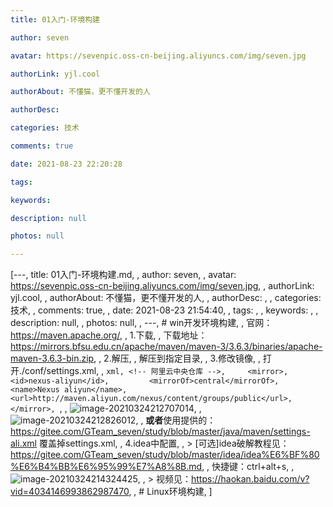 ```yaml
---
title: 01入门-环境构建

author: seven

avatar: https://sevenpic.oss-cn-beijing.aliyuncs.com/img/seven.jpg

authorLink: yjl.cool

authorAbout: 不懂猫，更不懂开发的人

authorDesc: 

categories: 技术

comments: true

date: 2021-08-23 22:20:28

tags: 

keywords: 

description: null

photos: null

---
```

[---, title: 01入门-环境构建.md, , author: seven, , avatar: https://sevenpic.oss-cn-beijing.aliyuncs.com/img/seven.jpg, , authorLink: yjl.cool, , authorAbout: 不懂猫，更不懂开发的人, , authorDesc: , , categories: 技术, , comments: true, , date: 2021-08-23 21:54:40, , tags: , , keywords: , , description: null, , photos: null, , ---, # win开发环境构建, , 官网：https://maven.apache.org/, , 1.下载, , 下载地址：https://mirrors.bfsu.edu.cn/apache/maven/maven-3/3.6.3/binaries/apache-maven-3.6.3-bin.zip, , 2.解压, , 解压到指定目录, , 3.修改镜像, , 打开./conf/settings.xml, , ```xml, <!-- 阿里云中央仓库 -->,     <mirror>,         <id>nexus-aliyun</id>,         <mirrorOf>central</mirrorOf>,         <name>Nexus aliyun</name>,         <url>http://maven.aliyun.com/nexus/content/groups/public</url>,     </mirror>, ```, , ![image-20210324212707014](https://sevenpic.oss-cn-beijing.aliyuncs.com/img/image-20210324212707014.png), , ![image-20210324212826012](https://sevenpic.oss-cn-beijing.aliyuncs.com/img/image-20210324212826012.png), , **或者**使用提供的：https://gitee.com/GTeam_seven/study/blob/master/java/maven/settings-ali.xml 覆盖掉settings.xml, , 4.idea中配置, , > [可选]idea破解教程见：https://gitee.com/GTeam_seven/study/blob/master/idea/idea%E6%BF%80%E6%B4%BB%E6%95%99%E7%A8%8B.md, , 快捷键：ctrl+alt+s, , ![image-20210324214324425](https://sevenpic.oss-cn-beijing.aliyuncs.com/img/image-20210324214324425.png), , > 视频见：https://haokan.baidu.com/v?vid=4034146993862987470, , # Linux环境构建, ]